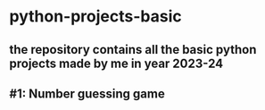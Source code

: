 # python-projects-basic

## the repository contains all the basic python projects made by me in year 2023-24

## #1: Number guessing game
